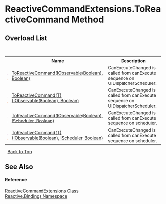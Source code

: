 # ReactiveCommandExtensions.ToReactiveCommand Method 
 


## Overload List
&nbsp;<table><tr><th></th><th>Name</th><th>Description</th></tr><tr><td>![Public method](media/pubmethod.gif "Public method")![Static member](media/static.gif "Static member")</td><td><a href="7ba127ae-b8d3-059c-4495-5678e045cf93">ToReactiveCommand(IObservable(Boolean), Boolean)</a></td><td>
CanExecuteChanged is called from canExecute sequence on UIDispatcherScheduler.</td></tr><tr><td>![Public method](media/pubmethod.gif "Public method")![Static member](media/static.gif "Static member")</td><td><a href="ab67b6f5-2ffb-1416-9e18-2454ac2700a2">ToReactiveCommand(T)(IObservable(Boolean), Boolean)</a></td><td>
CanExecuteChanged is called from canExecute sequence on UIDispatcherScheduler.</td></tr><tr><td>![Public method](media/pubmethod.gif "Public method")![Static member](media/static.gif "Static member")</td><td><a href="077a5f9a-a6a0-c4f6-2f71-8144ba3821cb">ToReactiveCommand(IObservable(Boolean), IScheduler, Boolean)</a></td><td>
CanExecuteChanged is called from canExecute sequence on scheduler.</td></tr><tr><td>![Public method](media/pubmethod.gif "Public method")![Static member](media/static.gif "Static member")</td><td><a href="64f92ce4-5394-1004-f7b1-824c0ae0cfbc">ToReactiveCommand(T)(IObservable(Boolean), IScheduler, Boolean)</a></td><td>
CanExecuteChanged is called from canExecute sequence on scheduler.</td></tr></table>&nbsp;
<a href="#reactivecommandextensions.toreactivecommand-method">Back to Top</a>

## See Also


#### Reference
<a href="11e6f855-d14e-7dbf-8fa1-86b01a92684a">ReactiveCommandExtensions Class</a><br /><a href="c3971206-685a-088e-bb60-d89f59135b99">Reactive.Bindings Namespace</a><br />